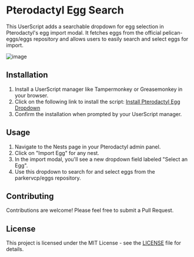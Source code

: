 # Pterodactyl Egg Search

This UserScript adds a searchable dropdown for egg selection in Pterodactyl's egg import modal. It fetches eggs from the official pelican-eggs/eggs repository and allows users to easily search and select eggs for import.

![image](https://github.com/user-attachments/assets/d59210ec-bd1d-4bbe-a2c6-1a70961b7791)


## Installation

1. Install a UserScript manager like Tampermonkey or Greasemonkey in your browser.
2. Click on the following link to install the script:
   [Install Pterodactyl Egg Dropdown](https://raw.githubusercontent.com/lauridskern/pterodactyl-egg-search/main/pterodactyl-egg-search.user.js)
3. Confirm the installation when prompted by your UserScript manager.

## Usage

1. Navigate to the Nests page in your Pterodactyl admin panel.
2. Click on "Import Egg" for any nest.
3. In the import modal, you'll see a new dropdown field labeled "Select an Egg".
4. Use this dropdown to search for and select eggs from the parkervcp/eggs repository.

## Contributing

Contributions are welcome! Please feel free to submit a Pull Request.

## License

This project is licensed under the MIT License - see the [LICENSE](LICENSE) file for details.
